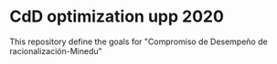# CdD optimization upp 2020
 This repository define the goals for "Compromiso de Desempeño de racionalización-Minedu" 
